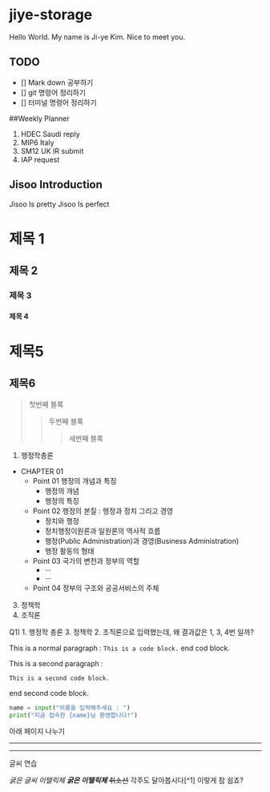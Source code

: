 # jiye-storage
Hello World. My name is Ji-ye Kim. Nice to meet you.

## TODO
- [] Mark down 공부하기
- [] git 명령어 정리하기
- [] 터미널 명령어 정리하기

##Weekly Planner
1. HDEC Saudi reply
2. MIP6 Italy 
3. SM12 UK IR submit
4. IAP request

## Jisoo Introduction
Jisoo Is pretty
Jisoo Is perfect

# 제목 1
## 제목 2
### 제목 3
#### 제목 4
제목5
=========
제목6
-------
>첫번째 블록
>>두번째 블록
>>>세번째 블록 

1. 행정학총론
* CHAPTER 01
	- Point 01 행정의 개념과 특징
		+ 행정의 개념
		+ 행정의 특징
	- Point 02 행정의 본질 : 행정과 정치 그리고 경영
		+ 정치와 행정
		+ 정치행정이원론과 일원론의 역사적 흐름
		+ 행정(Public Administration)과 경영(Business Administration)
		+ 행정 활동의 형태
	- Point 03 국가의 변천과 정부의 역할
		+ ···
		+ ···
	- Point 04 정부의 구조와 공공서비스의 주체
3. 정책학
2. 조직론

Q1) 1. 행정학 총론 3. 정책학 2. 조직론으로 입력했는데, 왜 결과값은 1, 3, 4번 일까?

This is a normal paragraph :
    `This is a code block.`
end cod block.

This is a second paragraph : 

	This is a second code block.

end second code block.

```py
name = input("이름을 입력해주세요 : ")
print("지금 접속한 {name}님 환영합니다!")
```

아래 페이지 나누기

******
---------------------------------------------------------------------------------------------------

글씨 연습

*굵은 글씨* _이탤릭체_ ***굵은 이탤릭체*** ~~취소선~~ 각주도 달아봅시다[^1] 이렇게 참 쉽죠?